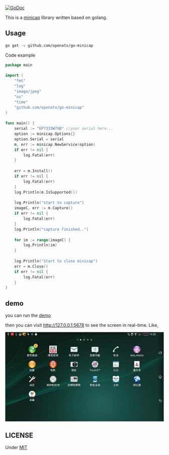 
[![GoDoc](https://godoc.org/github.com/openatx/go-minicap?status.svg)](https://godoc.org/github.com/openatx/go-minicap)

This is a [minicap](https://github.com/openstf/minicap) library written based on golang.



## Usage
```sh
go get -v github.com/openatx/go-minicap
```

Code example

```go
package main

import (
	"fmt"
    "log"
	"image/jpeg"
	"os"
	"time"
    "github.com/openatx/go-minicap"
)

func main() {
	serial := "EP7333W7XB" //your serial here...
	option := minicap.Options{}
	option.Serial = serial
	m, err := minicap.NewService(option)
	if err != nil {
		log.Fatal(err)
	}

	err = m.Install()
	if err != nil {
		log.Fatal(err)
	}
	log.Println(m.IsSupported())

	log.Println("start to capture")
	imageC, err := m.Capture()
	if err != nil {
		log.Fatal(err)
	}
	log.Println("capture finished..")

	for im := range(imageC) {
		log.Println(im)
	}

	log.Println("Start to close minicap")
	err = m.Close()
	if err != nil {
		log.Fatal(err)
	}
}
```

## demo

you can run the [demo](/demo/main.go)

then you can visit http://127.0.0.1:5678 to see the screen in real-time. Like,

![](demo/demo.png)

## LICENSE
Under [MIT](LICENSE)